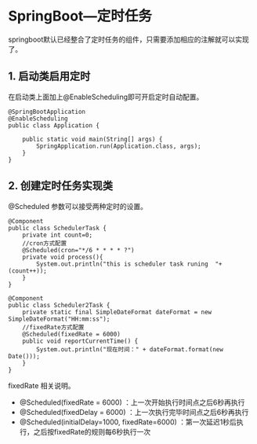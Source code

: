 # SpringBoot—定时任务

springboot默认已经整合了定时任务的组件，只需要添加相应的注解就可以实现了。


## 1. 启动类启用定时

在启动类上面加上@EnableScheduling即可开启定时自动配置。

```
@SpringBootApplication
@EnableScheduling
public class Application {

	public static void main(String[] args) {
		SpringApplication.run(Application.class, args);
	}
}
```

## 2. 创建定时任务实现类

@Scheduled 参数可以接受两种定时的设置。

```
@Component
public class SchedulerTask {
    private int count=0;
    //cron方式配置
    @Scheduled(cron="*/6 * * * * ?")
    private void process(){
        System.out.println("this is scheduler task runing  "+(count++));
    }
}

@Component
public class Scheduler2Task {
    private static final SimpleDateFormat dateFormat = new SimpleDateFormat("HH:mm:ss");
    //fixedRate方式配置
    @Scheduled(fixedRate = 6000)
    public void reportCurrentTime() {
        System.out.println("现在时间：" + dateFormat.format(new Date()));
    }
}
```

fixedRate 相关说明。

* @Scheduled(fixedRate = 6000) ：上一次开始执行时间点之后6秒再执行
* @Scheduled(fixedDelay = 6000) ：上一次执行完毕时间点之后6秒再执行
* @Scheduled(initialDelay=1000, fixedRate=6000) ：第一次延迟1秒后执行，之后按fixedRate的规则每6秒执行一次
